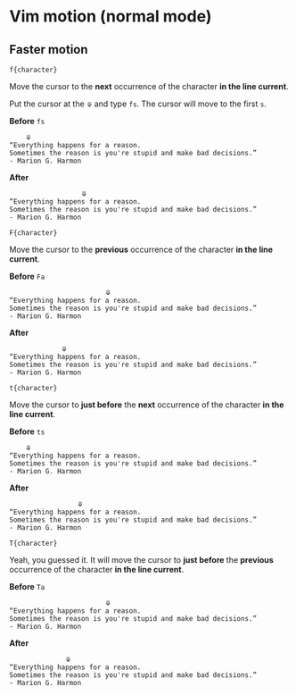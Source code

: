 # Vim motion (normal mode)

## Faster motion

`f{character}`

Move the cursor to the **next** occurrence of the character **in the line current**.

Put the cursor at the `⤋` and type `fs`. The cursor will move to the first `s`.

**Before** `fs`
```
    ⤋
“Everything happens for a reason. 
Sometimes the reason is you're stupid and make bad decisions.”
- Marion G. Harmon
```

**After**
```
                  ⤋
“Everything happens for a reason. 
Sometimes the reason is you're stupid and make bad decisions.”
- Marion G. Harmon
```

`F{character}`

Move the cursor to the **previous** occurrence of the character **in the line current**.

**Before** `Fa`
```
                        ⤋
“Everything happens for a reason. 
Sometimes the reason is you're stupid and make bad decisions.”
- Marion G. Harmon
```

**After**
```
             ⤋
“Everything happens for a reason. 
Sometimes the reason is you're stupid and make bad decisions.”
- Marion G. Harmon
```

`t{character}`

Move the cursor to **just before** the **next** occurrence of the character **in the line current**.

**Before** `ts`
```
    ⤋
“Everything happens for a reason. 
Sometimes the reason is you're stupid and make bad decisions.”
- Marion G. Harmon
```

**After**
```
                 ⤋
“Everything happens for a reason. 
Sometimes the reason is you're stupid and make bad decisions.”
- Marion G. Harmon
```

`T{character}`

Yeah, you guessed it. It will move the cursor to **just before** the **previous** occurrence of the character **in the line current**.

**Before** `Ta`
```
                        ⤋
“Everything happens for a reason. 
Sometimes the reason is you're stupid and make bad decisions.”
- Marion G. Harmon
```

**After**
```
              ⤋
“Everything happens for a reason. 
Sometimes the reason is you're stupid and make bad decisions.”
- Marion G. Harmon
```
